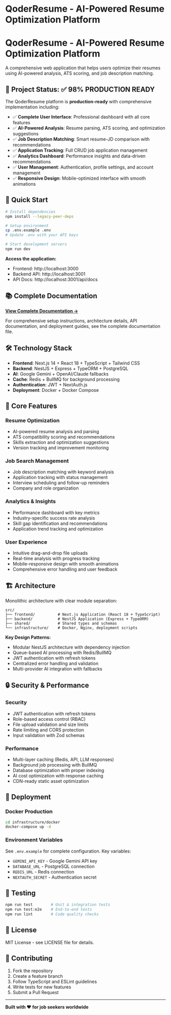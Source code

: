 # QoderResume - AI-Powered Resume Optimization Platform

# QoderResume - AI-Powered Resume Optimization Platform

A comprehensive web application that helps users optimize their resumes using AI-powered analysis, ATS scoring, and job description matching.

## 🎯 Project Status: ✅ **98% PRODUCTION READY**

The QoderResume platform is **production-ready** with comprehensive implementation including:

- ✅ **Complete User Interface**: Professional dashboard with all core features
- ✅ **AI-Powered Analysis**: Resume parsing, ATS scoring, and optimization suggestions
- ✅ **Job Description Matching**: Smart resume-JD comparison with recommendations
- ✅ **Application Tracking**: Full CRUD job application management
- ✅ **Analytics Dashboard**: Performance insights and data-driven recommendations
- ✅ **User Management**: Authentication, profile settings, and account management
- ✅ **Responsive Design**: Mobile-optimized interface with smooth animations

## 🚀 Quick Start

```bash
# Install dependencies
npm install --legacy-peer-deps

# Setup environment
cp .env.example .env
# Update .env with your API keys

# Start development servers
npm run dev
```

**Access the application:**

- Frontend: http://localhost:3000
- Backend API: http://localhost:3001
- API Docs: http://localhost:3001/api/docs

## 📚 Complete Documentation

**[View Complete Documentation →](./DOCUMENTATION.md)**

For comprehensive setup instructions, architecture details, API documentation, and deployment guides, see the complete documentation file.

## 🛠️ Technology Stack

- **Frontend**: Next.js 14 + React 18 + TypeScript + Tailwind CSS
- **Backend**: NestJS + Express + TypeORM + PostgreSQL
- **AI**: Google Gemini + OpenAI/Claude fallbacks
- **Cache**: Redis + BullMQ for background processing
- **Authentication**: JWT + NextAuth.js
- **Deployment**: Docker + Docker Compose

## 📱 Core Features

### **Resume Optimization**

- AI-powered resume analysis and parsing
- ATS compatibility scoring and recommendations
- Skills extraction and optimization suggestions
- Version tracking and improvement monitoring

### **Job Search Management**

- Job description matching with keyword analysis
- Application tracking with status management
- Interview scheduling and follow-up reminders
- Company and role organization

### **Analytics & Insights**

- Performance dashboard with key metrics
- Industry-specific success rate analysis
- Skill gap identification and recommendations
- Application trend tracking and optimization

### **User Experience**

- Intuitive drag-and-drop file uploads
- Real-time analysis with progress tracking
- Mobile-responsive design with smooth animations
- Comprehensive error handling and user feedback

## 🏗️ Architecture

Monolithic architecture with clear module separation:

```
src/
├── frontend/          # Next.js Application (React 18 + TypeScript)
├── backend/           # NestJS Application (Express + TypeORM)
├── shared/            # Shared types and schemas
└── infrastructure/    # Docker, Nginx, deployment scripts
```

**Key Design Patterns:**

- Modular NestJS architecture with dependency injection
- Queue-based AI processing with Redis/BullMQ
- JWT authentication with refresh tokens
- Centralized error handling and validation
- Multi-provider AI integration with fallbacks

## 🔒 Security & Performance

### **Security**

- JWT authentication with refresh tokens
- Role-based access control (RBAC)
- File upload validation and size limits
- Rate limiting and CORS protection
- Input validation with Zod schemas

### **Performance**

- Multi-layer caching (Redis, API, LLM responses)
- Background job processing with BullMQ
- Database optimization with proper indexing
- AI cost optimization with response caching
- CDN-ready static asset optimization

## 🚢 Deployment

### **Docker Production**

```bash
cd infrastructure/docker
docker-compose up -d
```

### **Environment Variables**

See `.env.example` for complete configuration. Key variables:

- `GEMINI_API_KEY` - Google Gemini API key
- `DATABASE_URL` - PostgreSQL connection
- `REDIS_URL` - Redis connection
- `NEXTAUTH_SECRET` - Authentication secret

## 🧪 Testing

```bash
npm run test        # Unit & integration tests
npm run test:e2e    # End-to-end tests
npm run lint        # Code quality checks
```

## 📄 License

MIT License - see LICENSE file for details.

## 🤝 Contributing

1. Fork the repository
2. Create a feature branch
3. Follow TypeScript and ESLint guidelines
4. Write tests for new features
5. Submit a Pull Request

---

**Built with ❤️ for job seekers worldwide**
